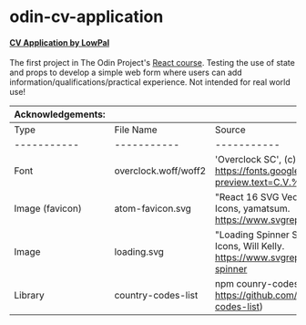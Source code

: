 # odin-cv-application

#### [CV Application by LowPal](https://illustrious-queijadas-a8749a.netlify.app/)

The first project in The Odin Project's [React course](https://www.theodinproject.com/lessons/node-path-react-new-cv-application). Testing the use of state and props to develop a simple web form where users can add information/qualifications/practical experience. Not intended for real world use!

|Acknowledgements:| | |
| ----------- | ----------- | ----------- |
| Type | File Name | Source |
| ----------- | ----------- | ----------- |
| Font | overclock.woff/woff2 | 'Overclock SC', (c) Dario Manuel Muhafara. https://fonts.google.com/specimen/Overlock+SC?preview.text=C.V.%20Application |
| Image (favicon) | atom-favicon.svg | "React 16 SVG Vector", Nonicons Programming Icons, yamatsum. https://www.svgrepo.com/svg/521303/react-16 |
| Image | loading.svg | "Loading Spinner SVG Vector", Ikono Bold Line Icons, Will Kelly. https://www.svgrepo.com/svg/491270/loading-spinner |
| Library | country-codes-list | npm counry-codes-list (repo: https://github.com/LucianoGanga/country-codes-list) |

